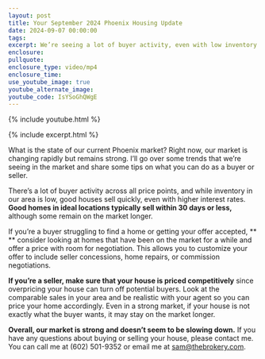 ```yaml
---
layout: post
title: Your September 2024 Phoenix Housing Update
date: 2024-09-07 00:00:00
tags:
excerpt: We’re seeing a lot of buyer activity, even with low inventory.
enclosure:
pullquote:
enclosure_type: video/mp4
enclosure_time:
use_youtube_image: true
youtube_alternate_image:
youtube_code: IsYSoGhQWgE
---
```

{% include youtube.html %}

{% include excerpt.html %}

What is the state of our current Phoenix market? Right now, our market is changing rapidly but remains strong. I’ll go over some trends that we’re seeing in the market and share some tips on what you can do as a buyer or seller.

There’s a lot of buyer activity across all price points, and while inventory in our area is low, good houses sell quickly, even with higher interest rates. **Good homes in ideal locations typically sell within 30 days or less,** although some remain on the market longer.

If you’re a buyer struggling to find a home or getting your offer accepted, \*\* \*\* consider looking at homes that have been on the market for a while and offer a price with room for negotiation. This allows you to customize your offer to include seller concessions, home repairs, or commission negotiations.

**If you’re a seller, make sure that your house is priced competitively** since overpricing your house can turn off potential buyers. Look at the comparable sales in your area and be realistic with your agent so you can price your home accordingly. Even in a strong market, if your house is not exactly what the buyer wants, it may stay on the market longer.

**Overall, our market is strong and doesn’t seem to be slowing down.** If you have any questions about buying or selling your house, please contact me. You can call me at (602) 501-9352 or email me at [sam@thebrokery.com](mailto:sam@thebrokery.com).